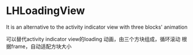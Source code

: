 LHLoadingView
=============

It is an alternative to the activity indicator view with three blocks' animation

可以替代activity indicator view的loading 动画，由三个方块组成，循环滚动
根据frame，自动适配方块大小
